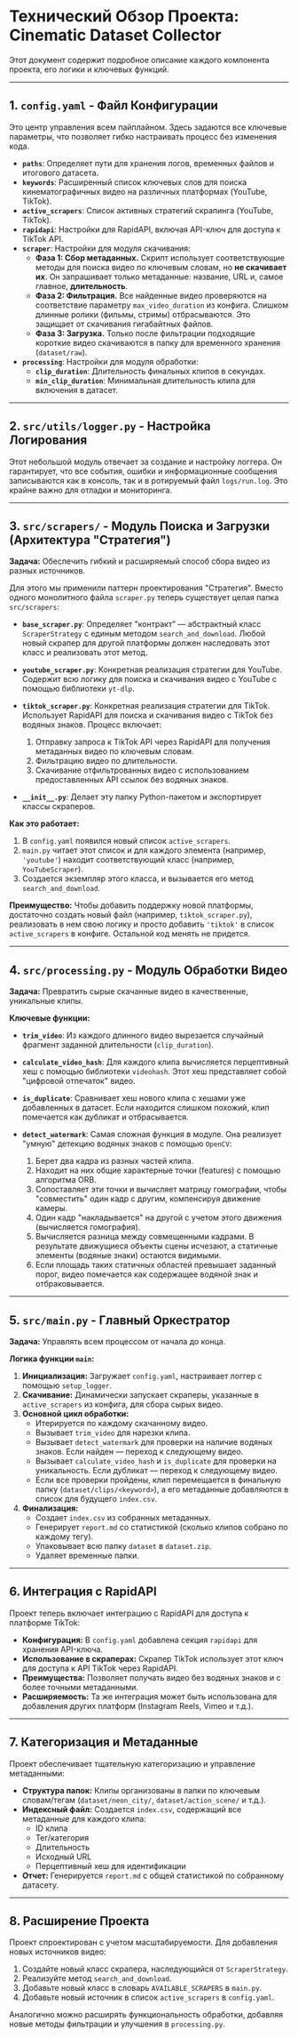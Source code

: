 # Технический Обзор Проекта: Cinematic Dataset Collector

Этот документ содержит подробное описание каждого компонента проекта, его логики и ключевых функций.

---

## 1. `config.yaml` - Файл Конфигурации

Это центр управления всем пайплайном. Здесь задаются все ключевые параметры, что позволяет гибко настраивать процесс без изменения кода.

- **`paths`**: Определяет пути для хранения логов, временных файлов и итогового датасета.
- **`keywords`**: Расширенный список ключевых слов для поиска кинематографичных видео на различных платформах (YouTube, TikTok).
- **`active_scrapers`**: Список активных стратегий скрапинга (YouTube, TikTok).
- **`rapidapi`**: Настройки для RapidAPI, включая API-ключ для доступа к TikTok API.
- **`scraper`**: Настройки для модуля скачивания:
  - **Фаза 1: Сбор метаданных.** Скрипт использует соответствующие методы для поиска видео по ключевым словам, но **не скачивает их**. Он запрашивает только метаданные: название, URL и, самое главное, **длительность**.
  - **Фаза 2: Фильтрация.** Все найденные видео проверяются на соответствие параметру `max_video_duration` из конфига. Слишком длинные ролики (фильмы, стримы) отбрасываются. Это защищает от скачивания гигабайтных файлов.
  - **Фаза 3: Загрузка.** Только после фильтрации подходящие короткие видео скачиваются в папку для временного хранения (`dataset/raw`).
- **`processing`**: Настройки для модуля обработки:
  - **`clip_duration`**: Длительность финальных клипов в секундах.
  - **`min_clip_duration`**: Минимальная длительность клипа для включения в датасет.

---

## 2. `src/utils/logger.py` - Настройка Логирования

Этот небольшой модуль отвечает за создание и настройку логгера. Он гарантирует, что все события, ошибки и информационные сообщения записываются как в консоль, так и в ротируемый файл `logs/run.log`. Это крайне важно для отладки и мониторинга.

---

## 3. `src/scrapers/` - Модуль Поиска и Загрузки (Архитектура "Стратегия")

**Задача:** Обеспечить гибкий и расширяемый способ сбора видео из разных источников.

Для этого мы применили паттерн проектирования "Стратегия". Вместо одного монолитного файла `scraper.py` теперь существует целая папка `src/scrapers`:

- **`base_scraper.py`**: Определяет "контракт" — абстрактный класс `ScraperStrategy` с единым методом `search_and_download`. Любой новый скрапер для другой платформы должен наследовать этот класс и реализовать этот метод.

- **`youtube_scraper.py`**: Конкретная реализация стратегии для YouTube. Содержит всю логику для поиска и скачивания видео с YouTube с помощью библиотеки `yt-dlp`.

- **`tiktok_scraper.py`**: Конкретная реализация стратегии для TikTok. Использует RapidAPI для поиска и скачивания видео с TikTok без водяных знаков. Процесс включает:
  1. Отправку запроса к TikTok API через RapidAPI для получения метаданных видео по ключевым словам.
  2. Фильтрацию видео по длительности.
  3. Скачивание отфильтрованных видео с использованием предоставленных API ссылок без водяных знаков.

- **`__init__.py`**: Делает эту папку Python-пакетом и экспортирует классы скраперов.

**Как это работает:**

1. В `config.yaml` появился новый список `active_scrapers`.
2. `main.py` читает этот список и для каждого элемента (например, `'youtube'`) находит соответствующий класс (например, `YouTubeScraper`).
3. Создается экземпляр этого класса, и вызывается его метод `search_and_download`.

**Преимущество:** Чтобы добавить поддержку новой платформы, достаточно создать новый файл (например, `tiktok_scraper.py`), реализовать в нем свою логику и просто добавить `'tiktok'` в список `active_scrapers` в конфиге. Остальной код менять не придется.

---

## 4. `src/processing.py` - Модуль Обработки Видео

**Задача:** Превратить сырые скачанные видео в качественные, уникальные клипы.

**Ключевые функции:**

- **`trim_video`**: Из каждого длинного видео вырезается случайный фрагмент заданной длительности (`clip_duration`).
- **`calculate_video_hash`**: Для каждого клипа вычисляется перцептивный хеш с помощью библиотеки `videohash`. Этот хеш представляет собой "цифровой отпечаток" видео.
- **`is_duplicate`**: Сравнивает хеш нового клипа с хешами уже добавленных в датасет. Если находится слишком похожий, клип помечается как дубликат и отбрасывается.
- **`detect_watermark`**: Самая сложная функция в модуле. Она реализует "умную" детекцию водяных знаков с помощью `OpenCV`:

  1. Берет два кадра из разных частей клипа.
  2. Находит на них общие характерные точки (features) с помощью алгоритма ORB.
  3. Сопоставляет эти точки и вычисляет матрицу гомографии, чтобы "совместить" один кадр с другим, компенсируя движение камеры.
  4. Один кадр "накладывается" на другой с учетом этого движения (вычисляется гомография).
  5. Вычисляется разница между совмещенными кадрами. В результате движущиеся объекты сцены исчезают, а статичные элементы (водяные знаки) остаются видимыми.
  6. Если площадь таких статичных областей превышает заданный порог, видео помечается как содержащее водяной знак и отбраковывается.

---

## 5. `src/main.py` - Главный Оркестратор

**Задача:** Управлять всем процессом от начала до конца.

**Логика функции `main`:**

1. **Инициализация:** Загружает `config.yaml`, настраивает логгер с помощью `setup_logger`.
2. **Скачивание:** Динамически запускает скраперы, указанные в `active_scrapers` из конфига, для сбора сырых видео.
3. **Основной цикл обработки:**
    - Итерируется по каждому скачанному видео.
    - Вызывает `trim_video` для нарезки клипа.
    - Вызывает `detect_watermark` для проверки на наличие водяных знаков. Если найден — переход к следующему видео.
    - Вызывает `calculate_video_hash` и `is_duplicate` для проверки на уникальность. Если дубликат — переход к следующему видео.
    - Если все проверки пройдены, клип перемещается в финальную папку (`dataset/clips/<keyword>`), а его метаданные добавляются в список для будущего `index.csv`.
4. **Финализация:**
    - Создает `index.csv` из собранных метаданных.
    - Генерирует `report.md` со статистикой (сколько клипов собрано по каждому тегу).
    - Упаковывает всю папку `dataset` в `dataset.zip`.
    - Удаляет временные папки.

---

## 6. Интеграция с RapidAPI

Проект теперь включает интеграцию с RapidAPI для доступа к платформе TikTok:

- **Конфигурация:** В `config.yaml` добавлена секция `rapidapi` для хранения API-ключа.
- **Использование в скраперах:** Скрапер TikTok использует этот ключ для доступа к API TikTok через RapidAPI.
- **Преимущества:** Позволяет получать видео без водяных знаков и с более точными метаданными.
- **Расширяемость:** Та же интеграция может быть использована для добавления других платформ (Instagram Reels, Vimeo и т.д.).

---

## 7. Категоризация и Метаданные

Проект обеспечивает тщательную категоризацию и управление метаданными:

- **Структура папок:** Клипы организованы в папки по ключевым словам/тегам (`dataset/neon_city/`, `dataset/action_scene/` и т.д.).
- **Индексный файл:** Создается `index.csv`, содержащий все метаданные для каждого клипа:
  - ID клипа
  - Тег/категория
  - Длительность
  - Исходный URL
  - Перцептивный хеш для идентификации
- **Отчет:** Генерируется `report.md` с общей статистикой по собранному датасету.

---

## 8. Расширение Проекта

Проект спроектирован с учетом масштабируемости. Для добавления новых источников видео:

1. Создайте новый класс скрапера, наследующийся от `ScraperStrategy`.
2. Реализуйте метод `search_and_download`.
3. Добавьте новый класс в словарь `AVAILABLE_SCRAPERS` в `main.py`.
4. Добавьте новый источник в список `active_scrapers` в `config.yaml`.

Аналогично можно расширять функциональность обработки, добавляя новые методы фильтрации и улучшения в `processing.py`.
